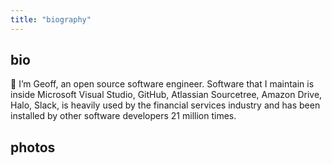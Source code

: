 ```yaml
---
title: "biography"
---
```


<!-- 🙌 I’m Geoff. Join me for an intersection of #opensourcesustainability, #λ, #nixos, #covidsafe and #actuallyautistic 🧠 tweets whilst I figure out what's next -->

## bio

🙌 I’m Geoff, an open source software engineer. Software that I maintain is inside Microsoft Visual Studio, GitHub, Atlassian Sourcetree, Amazon Drive, Halo, Slack, is heavily used by the financial services industry and has been installed by other software developers 21 million times.

## photos
